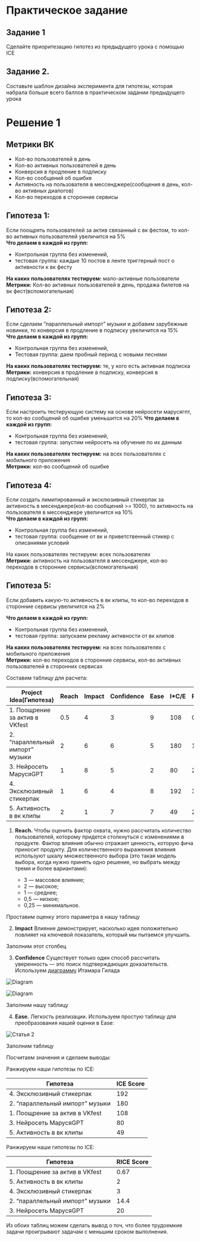 # Практическое задание

## Задание 1 
Сделайте приоритезацию гипотез из предыдущего урока с помощью ICE

## Задание 2.
Составьте шаблон дизайна эксперимента для гипотезы, которая набрала больше всего баллов в практическом задании предыдущего урока

# Решение 1

## Метрики ВК
+ Кол-во пользователей в день
+ Кол-во активных пользователей в день
+ Конверсия в продление в подписку
+ Кол-во сообщений об ошибке
+ Активность на пользователя в мессенджере(сообщения в день, кол-во активных диалогов)
+ Кол-во переходов в сторонние сервисы

## Гипотеза 1:  
Если поощрять пользователей за актив связанный с вк фестом, то кол-во активных пользователей увеличится на 5% <br>
__Что делаем в каждой из групп:__
+ Контрольная группа без изменений,
+ тестовая группа: каждые 10 постов в ленте триггерный пост о активности к вк фесту<br>

__На каких пользователях тестируем:__ мало-активные пользователи<br>
__Метрики:__ Кол-во активных пользователей в день, продажа билетов на вк фест(вспомогательная)



## Гипотеза 2:  
Если сделаем “параллельный импорт” музыки и добавим зарубежные новинки, то конверсия в продление в подписку увеличится на 15%<br>
__Что делаем в каждой из групп:__
+ Контрольная группа без изменений,
+ Тестовая группа: даем пробный период с новыми песнями<br>

__На каких пользователях тестируем:__ те, у кого есть активная подписка<br>
__Метрики:__ конверсия в продление в подписку, конверсия в подписку(вспомогательная)

## Гипотеза 3:  
Если настроить тестирующую систему на основе нейросети марусягпт, то кол-во сообщений об ошибке уменьшится на 20%
__Что делаем в каждой из групп:__
+ Контрольная группа без изменений,
+ тестовая группа: запустим нейросеть на обучение по их данным

__На каких пользователях тестируем:__ на всех пользователях с мобильного приложения<br>
__Метрики:__ кол-во сообщений об ошибке

## Гипотеза 4:  

Если создать лимитированный и эксклюзивный стикерпак за активность в месенджере(кол-во сообщений >= 1000), то активность на пользователя в мессенджере увеличится на 10%<br>
__Что делаем в каждой из групп:__ 
+ Контрольная группа без изменений,
+ тестовая группа: сообщение от вк и приветственный стикер с описаниями условий

На каких пользователях тестируем: всех пользователях<br>
__Метрики:__ активность на пользователя в мессенджере, кол-во переходов в сторонние сервисы(вспомогательная)

## Гипотеза 5:  
Если добавить какую-то активность в вк клипы, то кол-во переходов в сторонние сервисы увеличится на 2%<br>

__Что делаем в каждой из групп:__
+ Контрольная группа без изменений,
+ тестовая группа: запускаем рекламу активности от вк клипов<br>

__На каких пользователях тестируем:__ на всех пользователях с мобильного приложения<br>
__Метрики:__ кол-во переходов в сторонние сервисы, кол-во активных пользователей в сторонних сервисах

Составим таблицу для расчета:

| Project Idea(Гипотеза)            | Reach |Impact | Confidence | Ease | I*C/E | RIC/E |
|-----------------------------------|-------|-------|------------|------|-------|-------|
| 1. Поощрение  за актив в VKfest   |  0.5  |   4   |      3     |   9  |  108  |  0.67 |
| 2. “параллельный импорт” музыки   |   2   |   6   |      6     |   5  |  180  |  14.4 |
| 3. Нейросеть МарусяGPT            |   1   |   8   |      5     |   2  |   80  |   20  |
| 4. Эксклюзивный стикерпак         |   1   |   6   |      4     |   8  |  192  |   3   |
| 5. Активность в вк клипы          |   2   |   1   |      7     |   7  |   49  |   2   |


1. __Reach.__ Чтобы оценить фактор охвата, нужно рассчитать количество пользователей, которому придется столкнуться с изменениями в продукте. Фактор влияния обычно отражает ценность, которую фича приносит продукту. Для количественного выражения влияния используют шкалу множественного выбора (это такая модель выбора, когда нужно принять одно решение, но выбрать между тремя и более вариантами):

    + 3 — массовое влияние;
    + 2 — высокое;
    + 1 — среднее;
    + 0,5 — низкое;
    + 0,25 — минимальное.

Проставим оценку этого параметра в нашу таблицу

2. __Impact__ Влияние демонстрирует, насколько идея положительно повлияет на ключевой показатель, который мы пытаемся улучшить.

Заполним этот столбец

3. __Confidence__ Существует только один способ рассчитать уверенность — это поиск подтверждающих доказательств. <br>
Используем [диаграмму](https://itamargilad.com/the-tool-that-will-help-you-choose-better-product-ideas/) Итамара Гилада

![Diagram](/ABTesting/Pictures/002_025.png)

![Diagram](/ABTesting/Pictures/002_026.PNG)

Заполним нашу таблицу

4. __Ease.__ Легкость реализации. Используем простую таблицу для преобразования нашей оценки в Ease:

![Статья 2](/ABTesting/Pictures/002_035.jpg)

Заполним таблицу

Посчитаем значения и сделаем выводы:

Ранжируем наши гипотезы по ICE:

|   Гипотеза                        | ICE Score |
|-----------------------------------|-----------|
| 4. Эксклюзивный стикерпак         |   192     |
| 2. “параллельный импорт” музыки   |   180     |
| 1. Поощрение  за актив в VKfest   |   108     |
| 3. Нейросеть МарусяGPT            |    80     |
| 5. Активность в вк клипы          |    49     |

Ранжируем наши гипотезы по ICE:

|   Гипотеза                        | RICE Score |
|-----------------------------------|------------|
| 1. Поощрение  за актив в VKfest   |    0.67    |
| 5. Активность в вк клипы          |     2      |
| 4. Эксклюзивный стикерпак         |     3      |
| 2. “параллельный импорт” музыки   |    14.4    |
| 3. Нейросеть МарусяGPT            |     20     |

Из обоих таблиц можем сделать вывод о точ, что более трудоемкие задачи проигрывают задачам с меньшим сроком выполнения.